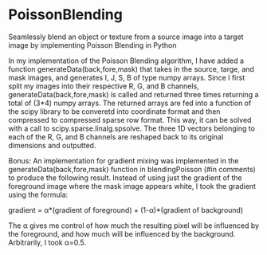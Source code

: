 # PoissonBlending
Seamlessly blend an object or texture from a source image into a target image by implementing Poisson Blending in Python

In my implementation of the Poisson Blending algorithm, I have added a function generateData(back,fore,mask) that takes in the source, targe, and mask images, and generates I, J, S, B of type numpy arrays. Since I first split my images into their respective R, G, and B channels, generateData(back,fore,mask) is called and returned three times returning a total of (3*4) numpy arrays. The returned arrays are fed into a function of the scipy library to be converetd into coordinate format and then compressed to compressed sparse row format. This way, it can be solved with a call to scipy.sparse.linalg.spsolve. The three 1D vectors belonging to each of the R, G, and B channels are reshaped back to its original dimensions and outputted. 

Bonus:
An implementation for gradient mixing was implemented in the generateData(back,fore,mask) function in blendingPoisson (#in comments) to produce the following result. Instead of using just the gradient of the foreground image where the mask image appears white, I took the gradient using the formula: 

gradient = α*(gradient of foreground) + (1-α)*(gradient of background)

The α gives me control of how much the resulting pixel will be influenced by the foreground, and how much will be influenced by the background. Arbitrarily, I took α=0.5.
